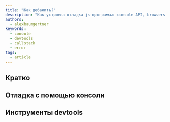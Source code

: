 ```yaml
---
title: "Как дебажить?"
description: "Как устроена отладка js-программы: console API, browsers dev tools"
authors:
  - alexbaumgertner
keywords:
  - console
  - devtools
  - callstack
  - error
tags:
  - article
---
```


## Кратко

## Отладка с помощью консоли

## Инструменты devtools
